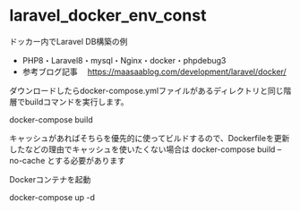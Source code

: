 # laravel_docker_env_const
ドッカー内でLaravel DB構築の例
- PHP8・Laravel8・mysql・Nginx・docker・phpdebug3
- 参考ブログ記事
　https://maasaablog.com/development/laravel/docker/

ダウンロードしたらdocker-compose.ymlファイルがあるディレクトリと同じ階層でbuildコマンドを実行します。

docker-compose build

キャッシュがあればそちらを優先的に使ってビルドするので、Dockerfileを更新したなどの理由でキャッシュを使いたくない場合は docker-compose build –no-cache とする必要があります

Dockerコンテナを起動

docker-compose up -d

